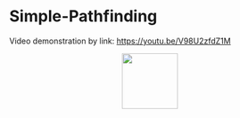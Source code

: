 # Simple-Pathfinding
Video demonstration by link: https://youtu.be/V98U2zfdZ1M
<div id="header" align="center">
<img src="https://youtu.be/V98U2zfdZ1M" width="100"/>
</div>
